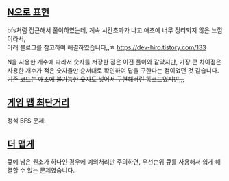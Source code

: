 ## [N으로 표현](https://school.programmers.co.kr/learn/courses/30/lessons/42895)
bfs처럼 접근해서 풀이하였는데, 계속 시간초과가 나고 애초에 너무 정리되지 않은 느낌이라서,  
아래 블로그를 참고하여 해결하였습니다,,ㅎ
https://dev-hiro.tistory.com/133

N을 사용한 개수에 따라서 숫자를 저장한 점은 이전 풀이와 같았지만,
가장 큰 차이점은 사용한 개수가 적은 숫자들만 순서대로 확인하여 답을 구한다는 점이었던 것 같습니다.  
~~기존 코드는 애초에 불가능한 숫자도 넣어서 구현해버린 똥코드였지만,,,~~


## [게임 맵 최단거리](https://school.programmers.co.kr/learn/courses/30/lessons/1844)
정석 BFS 문제!


## [더 맵게](https://school.programmers.co.kr/learn/courses/30/lessons/42626)
큐에 남은 원소가 하나인 경우에 예외처리만 주의하면, 우선순위 큐를 사용해서 쉽게 해결할 수 있는 문제였습니다.

